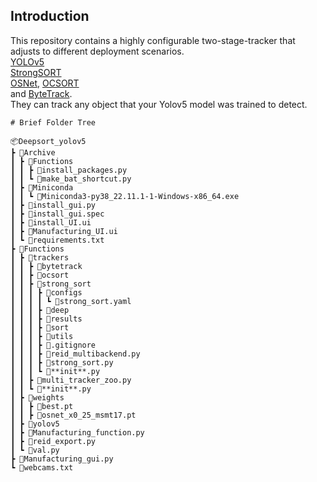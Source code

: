 ## Introduction

This repository contains a highly configurable two-stage-tracker that adjusts to different deployment scenarios.  
[YOLOv5](https://github.com/ultralytics/yolov5)  
[StrongSORT](https://github.com/dyhBUPT/StrongSORT)[](https://arxiv.org/pdf/2202.13514.pdf)  
[OSNet](https://github.com/KaiyangZhou/deep-person-reid)[](https://arxiv.org/abs/1905.00953),
[OCSORT](https://github.com/noahcao/OC_SORT)[](https://arxiv.org/pdf/2203.14360.pdf)  
and [ByteTrack](https://github.com/ifzhang/ByteTrack)[](https://arxiv.org/pdf/2110.06864.pdf).  
They can track any object that your Yolov5 model was trained to detect.

```
# Brief Folder Tree

📦Deepsort_yolov5
┣ 📂Archive
┃ ┣ 📂Functions
┃ ┃ ┣ 📜install_packages.py
┃ ┃ ┗ 📜make_bat_shortcut.py
┃ ┣ 📂Miniconda
┃ ┃ ┗ 📜Miniconda3-py38_22.11.1-1-Windows-x86_64.exe
┃ ┣ 📜install_gui.py
┃ ┣ 📜install_gui.spec
┃ ┣ 📜install_UI.ui
┃ ┣ 📜Manufacturing_UI.ui
┃ ┗ 📜requirements.txt
┣ 📂Functions
┃ ┣ 📂trackers
┃ ┃ ┣ 📂bytetrack
┃ ┃ ┣ 📂ocsort
┃ ┃ ┣ 📂strong_sort
┃ ┃ ┃ ┣ 📂configs
┃ ┃ ┃ ┃ ┗ 📜strong_sort.yaml
┃ ┃ ┃ ┣ 📂deep
┃ ┃ ┃ ┣ 📂results
┃ ┃ ┃ ┣ 📂sort
┃ ┃ ┃ ┣ 📂utils
┃ ┃ ┃ ┣ 📜.gitignore
┃ ┃ ┃ ┣ 📜reid_multibackend.py
┃ ┃ ┃ ┣ 📜strong_sort.py
┃ ┃ ┃ ┗ 📜**init**.py
┃ ┃ ┣ 📜multi_tracker_zoo.py
┃ ┃ ┗ 📜**init**.py
┃ ┣ 📂weights
┃ ┃ ┣ 📜best.pt
┃ ┃ ┣ 📜osnet_x0_25_msmt17.pt
┃ ┣ 📂yolov5
┃ ┣ 📜Manufacturing_function.py
┃ ┣ 📜reid_export.py
┃ ┗ 📜val.py
┣ 📜Manufacturing_gui.py
┗ 📜webcams.txt
```

